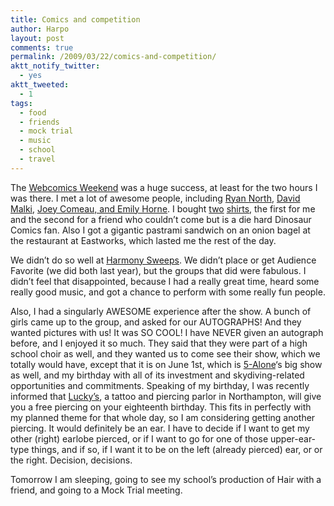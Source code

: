 ```yaml
---
title: Comics and competition
author: Harpo
layout: post
comments: true
permalink: /2009/03/22/comics-and-competition/
aktt_notify_twitter:
  - yes
aktt_tweeted:
  - 1
tags:
  - food
  - friends
  - mock trial
  - music
  - school
  - travel
---
```

The <a href="http://webcomicsweekend.com" target="_blank">Webcomics Weekend</a> was a huge success, at least for the two hours I was there. I met a lot of awesome people, including <a href="http://qwantz.com/" target="_blank">Ryan North</a>, <a href="http://wondermark.com/" target="_blank">David Malki</a>, <a href="http://asofterworld.com" target="_blank">Joey Comeau, and Emily Horne</a>. I bought <a href="http://www.topatoco.com/merchant.mvc?Screen=PROD&Store_Code=TO&Product_Code=WON-REVOLUTION&Category_Code=WON" target="_blank">two</a> <a href="http://www.topatoco.com/merchant.mvc?Screen=PROD&Store_Code=TO&Product_Code=QW-PANELTWO&Category_Code=QW" target="_blank">shirts</a>, the first for me and the second for a friend who couldn&#8217;t come but is a die hard Dinosaur Comics fan. Also I got a gigantic pastrami sandwich on an onion bagel at the restaurant at Eastworks, which lasted me the rest of the day.

We didn&#8217;t do so well at <a href="http://www.harmony-sweepstakes.com/boston.html" target="_blank">Harmony Sweeps</a>. We didn&#8217;t place or get Audience Favorite (we did both last year), but the groups that did were fabulous. I didn&#8217;t feel that disappointed, because I had a really great time, heard some really good music, and got a chance to perform with some really fun people.

Also, I had a singularly AWESOME experience after the show. A bunch of girls came up to the group, and asked for our AUTOGRAPHS! And they wanted pictures with us! It was SO COOL! I have NEVER given an autograph before, and I enjoyed it so much. They said that they were part of a high school choir as well, and they wanted us to come see their show, which we totally would have, except that it is on June 1st, which is <a href="http://5alone.com" target="_blank">5-Alone</a>&#8216;s big show as well, and my birthday with all of its investment and skydiving-related opportunities and commitments. Speaking of my birthday, I was recently informed that <a href="http://www.luckystattoo.org/" target="_blank">Lucky&#8217;s</a>, a tattoo and piercing parlor in Northampton, will give you a free piercing on your eighteenth birthday. This fits in perfectly with my planned theme for that whole day, so I am considering getting another piercing. It would definitely be an ear. I have to decide if I want to get my other (right) earlobe pierced, or if I want to go for one of those upper-ear-type things, and if so, if I want it to be on the left (already pierced) ear, or or the right. Decision, decisions.

Tomorrow I am sleeping, going to see my school&#8217;s production of Hair with a friend, and going to a Mock Trial meeting.